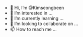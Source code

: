 - 👋 Hi, I’m @Kimseongbeen
- 👀 I’m interested in ...
- 🌱 I’m currently learning ...
- 💞️ I’m looking to collaborate on ...
- 📫 How to reach me ...

<!---
Kimseongbeen/Kimseongbeen is a ✨ special ✨ repository because its `README.md` (this file) appears on your GitHub profile.
You can click the Preview link to take a look at your changes.
--->
